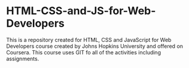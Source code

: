 # HTML-CSS-and-JS-for-Web-Developers
This is a repository created for HTML, CSS and JavaScript for Web Developers course created by Johns Hopkins University and offered on Coursera.
This course uses GIT fo all of the activities including assignments.
